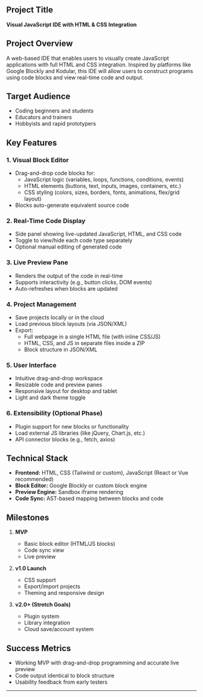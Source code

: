 
## Project Title

**Visual JavaScript IDE with HTML & CSS Integration**

## Project Overview

A web-based IDE that enables users to visually create JavaScript applications with full HTML and CSS integration. Inspired by platforms like Google Blockly and Kodular, this IDE will allow users to construct programs using code blocks and view real-time code and output.

## Target Audience

- Coding beginners and students
- Educators and trainers
- Hobbyists and rapid prototypers

## Key Features

### 1. Visual Block Editor

- Drag-and-drop code blocks for:
  - JavaScript logic (variables, loops, functions, conditions, events)
  - HTML elements (buttons, text, inputs, images, containers, etc.)
  - CSS styling (colors, sizes, borders, fonts, animations, flex/grid layout)
- Blocks auto-generate equivalent source code

### 2. Real-Time Code Display

- Side panel showing live-updated JavaScript, HTML, and CSS code
- Toggle to view/hide each code type separately
- Optional manual editing of generated code

### 3. Live Preview Pane

- Renders the output of the code in real-time
- Supports interactivity (e.g., button clicks, DOM events)
- Auto-refreshes when blocks are updated

### 4. Project Management

- Save projects locally or in the cloud
- Load previous block layouts (via JSON/XML)
- Export:
  - Full webpage in a single HTML file (with inline CSS/JS)
  - HTML, CSS, and JS in separate files inside a ZIP
  - Block structure in JSON/XML

### 5. User Interface

- Intuitive drag-and-drop workspace
- Resizable code and preview panes
- Responsive layout for desktop and tablet
- Light and dark theme toggle

### 6. Extensibility (Optional Phase)

- Plugin support for new blocks or functionality
- Load external JS libraries (like jQuery, Chart.js, etc.)
- API connector blocks (e.g., fetch, axios)

## Technical Stack

- **Frontend:** HTML, CSS (Tailwind or custom), JavaScript (React or Vue recommended)
- **Block Editor:** Google Blockly or custom block engine
- **Preview Engine:** Sandbox iframe rendering
- **Code Sync:** AST-based mapping between blocks and code

## Milestones

1. **MVP**

   - Basic block editor (HTML/JS blocks)
   - Code sync view
   - Live preview

2. **v1.0 Launch**

   - CSS support
   - Export/import projects
   - Theming and responsive design

3. **v2.0+ (Stretch Goals)**

   - Plugin system
   - Library integration
   - Cloud save/account system

## Success Metrics

- Working MVP with drag-and-drop programming and accurate live preview
- Code output identical to block structure
- Usability feedback from early testers

---


